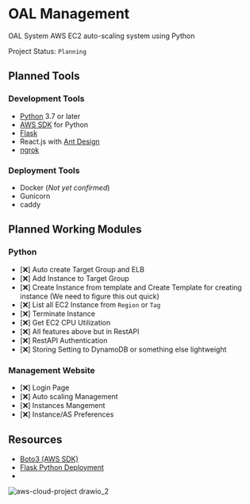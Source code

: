 # OAL Management
OAL System
AWS EC2 auto-scaling system using Python

Project Status: `Planning`

## Planned Tools
### Development Tools
- [Python](https://www.python.org/) 3.7 or later
- [AWS SDK](https://aws.amazon.com/th/sdk-for-python/) for Python
- [Flask](https://flask.palletsprojects.com/en/2.0.x/)
- React.js with [Ant Design](https://ant.design/)
- [ngrok](https://ngrok.com/)

### Deployment Tools
- Docker (_Not yet confirmed_)
- Gunicorn
- caddy

## Planned Working Modules

### Python
- [:x:] Auto create Target Group and ELB
- [:x:] Add Instance to Target Group
- [:x:] Create Instance from template and Create Template for creating instance (We need to figure this out quick)
- [:x:] List all EC2 Instance from `Region` or `Tag`
- [:x:] Terminate Instance
- [:x:] Get EC2 CPU Utilization
- [:x:] All features above but in RestAPI
- [:x:] RestAPI Authentication
- [:x:] Storing Setting to DynamoDB or something else lightweight

### Management Website
- [:x:] Login Page
- [:x:] Auto scaling Management
- [:x:] Instances Mangement
- [:x:] Instance/AS Preferences

## Resources
- [Boto3 (AWS SDK)](https://boto3.amazonaws.com/v1/documentation/api/latest/index.html)
- [Flask Python Deployment](https://flask.palletsprojects.com/en/2.0.x/deploying/wsgi-standalone/#gunicorn)
- 
![aws-cloud-project drawio_2](https://user-images.githubusercontent.com/50010805/144700709-c93189af-17c9-40a0-9783-4837485e67df.png)



